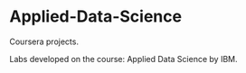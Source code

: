 # Applied-Data-Science
Coursera projects.

Labs developed on the course: Applied Data Science by IBM.

